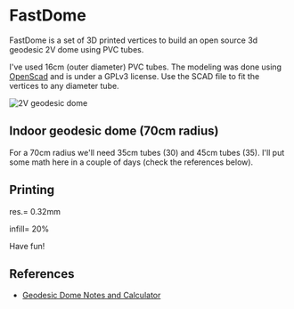 # FastDome

FastDome is a set of 3D printed vertices to build an open source 3d geodesic 2V dome using PVC tubes.

I've used 16cm (outer diameter) PVC tubes. The modeling was done using [OpenScad](http://www.openscad.org/) and is under a GPLv3 license. Use the SCAD file to fit the vertices to any diameter tube.

![2V geodesic dome](https://github.com/tchartersazevedo/FastDome/blob/master/pics/IMG_20171117_121519.jpg)

## Indoor geodesic dome (70cm radius)

For a 70cm radius we'll need 35cm tubes (30) and 45cm tubes (35). I'll put some math here in a couple of days (check the references below).

## Printing

res.= 0.32mm

infill= 20%


Have fun!


## References

* [Geodesic Dome Notes and Calculator](https://simplydifferently.org/Geodesic_Dome_Notes?page=3#1V/L1%202/3%20Icosahedron%20Dome)

